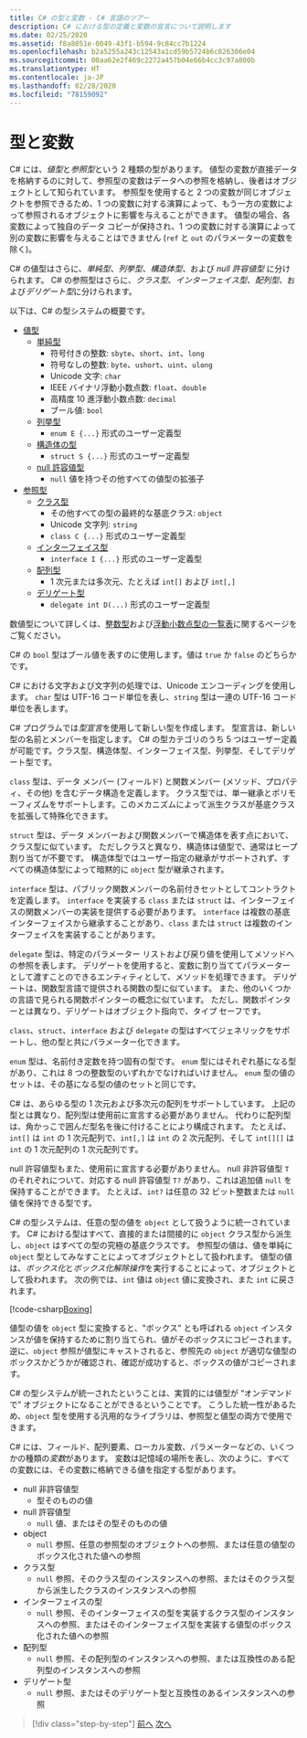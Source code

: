 ```yaml
---
title: C# の型と変数 - C# 言語のツアー
description: C# における型の定義と変数の宣言について説明します
ms.date: 02/25/2020
ms.assetid: f8a8051e-0049-43f1-b594-9c84cc7b1224
ms.openlocfilehash: b2a5255a243c12543a1cd59b5724b6c826306e04
ms.sourcegitcommit: 00aa62e2f469c2272a457b04e66b4cc3c97a800b
ms.translationtype: HT
ms.contentlocale: ja-JP
ms.lasthandoff: 02/28/2020
ms.locfileid: "78159092"
---
```

# <a name="types-and-variables"></a>型と変数

C# には、*値型*と*参照型*という 2 種類の型があります。 値型の変数が直接データを格納するのに対して、参照型の変数はデータへの参照を格納し、後者はオブジェクトとして知られています。 参照型を使用すると 2 つの変数が同じオブジェクトを参照できるため、1 つの変数に対する演算によって、もう一方の変数によって参照されるオブジェクトに影響を与えることができます。 値型の場合、各変数によって独自のデータ コピーが保持され、1 つの変数に対する演算によって別の変数に影響を与えることはできません (`ref` と `out` のパラメーターの変数を除く)。

C# の値型はさらに、*単純型*、*列挙型*、*構造体型*、および *null 許容値型* に分けられます。 C# の参照型はさらに、*クラス型*、*インターフェイス型*、*配列型*、および*デリゲート型*に分けられます。

以下は、C# の型システムの概要です。

- [値型][ValueTypes]
  - [単純型][SimpleTypes]
    - 符号付きの整数: `sbyte`、`short`、`int`、`long`
    - 符号なしの整数: `byte`、`ushort`、`uint`、`ulong`
    - Unicode 文字: `char`
    - IEEE バイナリ浮動小数点数: `float`、`double`
    - 高精度 10 進浮動小数点数: `decimal`
    - ブール値: `bool`
  - [列挙型][EnumTypes]
    - `enum E {...}` 形式のユーザー定義型
  - [構造体の型][StructTypes]
    - `struct S {...}` 形式のユーザー定義型
  - [null 許容値型][NullableTypes]
    - `null` 値を持つその他すべての値型の拡張子
- [参照型][ReferenceTypes]
  - [クラス型][ClassTypes]
    - その他すべての型の最終的な基底クラス: `object`
    - Unicode 文字列: `string`
    - `class C {...}` 形式のユーザー定義型
  - [インターフェイス型][InterfaceTypes]
    - `interface I {...}` 形式のユーザー定義型
  - [配列型][ArrayTypes]
    - 1 次元または多次元、たとえば `int[]` および `int[,]`
  - [デリゲート型][DelegateTypes]
    - `delegate int D(...)` 形式のユーザー定義型

[ValueTypes]: ../language-reference/builtin-types/value-types.md
[SimpleTypes]: ../language-reference/builtin-types/value-types.md#built-in-value-types
[EnumTypes]: ../language-reference/builtin-types/enum.md
[StructTypes]: ../language-reference/builtin-types/struct.md
[NullableTypes]: ../language-reference/builtin-types/nullable-value-types.md
[ReferenceTypes]: ../language-reference/keywords/reference-types.md
[ClassTypes]: ../language-reference/keywords/class.md
[InterfaceTypes]: ../language-reference/keywords/interface.md
[DelegateTypes]: ../language-reference/keywords/delegate.md
[ArrayTypes]: ../programming-guide/arrays/index.md

数値型について詳しくは、[整数型](../language-reference/builtin-types/integral-numeric-types.md)および[浮動小数点型の一覧表](../language-reference/builtin-types/floating-point-numeric-types.md)に関するページをご覧ください。

C# の `bool` 型はブール値を表すのに使用します。値は `true` か `false` のどちらかです。

C# における文字および文字列の処理では、Unicode エンコーディングを使用します。 `char` 型は UTF-16 コード単位を表し、`string` 型は一連の UTF-16 コード単位を表します。

C# プログラムでは*型宣言*を使用して新しい型を作成します。 型宣言は、新しい型の名前とメンバーを指定します。 C# の型カテゴリのうち 5 つはユーザー定義が可能です。クラス型、構造体型、インターフェイス型、列挙型、そしてデリゲート型です。

`class` 型は、データ メンバー (フィールド) と関数メンバー (メソッド、プロパティ、その他) を含むデータ構造を定義します。 クラス型では、単一継承とポリモーフィズムをサポートします。このメカニズムによって派生クラスが基底クラスを拡張して特殊化できます。

`struct` 型は、データ メンバーおよび関数メンバーで構造体を表す点において、クラス型に似ています。 ただしクラスと異なり、構造体は値型で、通常はヒープ割り当てが不要です。 構造体型ではユーザー指定の継承がサポートされず、すべての構造体型によって暗黙的に `object` 型が継承されます。

`interface` 型は、パブリック関数メンバーの名前付きセットとしてコントラクトを定義します。 `interface` を実装する `class` または `struct` は、インターフェイスの関数メンバーの実装を提供する必要があります。 `interface` は複数の基底インターフェイスから継承することがあり、`class` または `struct` は複数のインターフェイスを実装することがあります。

`delegate` 型は、特定のパラメーター リストおよび戻り値を使用してメソッドへの参照を表します。 デリゲートを使用すると、変数に割り当ててパラメーターとして渡すことのできるエンティティとして、メソッドを処理できます。 デリゲートは、関数型言語で提供される関数の型に似ています。 また、他のいくつかの言語で見られる関数ポインターの概念に似ています。 ただし、関数ポインターとは異なり、デリゲートはオブジェクト指向で、タイプ セーフです。

`class`、`struct`、`interface` および `delegate` の型はすべてジェネリックをサポートし、他の型と共にパラメーター化できます。

`enum` 型は、名前付き定数を持つ固有の型です。 `enum` 型にはそれぞれ基になる型があり、これは 8 つの整数型のいずれかでなければいけません。 `enum` 型の値のセットは、その基になる型の値のセットと同じです。

C# は、あらゆる型の 1 次元および多次元の配列をサポートしています。 上記の型とは異なり、配列型は使用前に宣言する必要がありません。 代わりに配列型は、角かっこで囲んだ型名を後に付けることにより構成されます。 たとえば、`int[]` は `int` の 1 次元配列で、`int[,]` は `int` の 2 次元配列、そして `int[][]` は `int` の 1 次元配列の 1 次元配列です。

null 許容値型もまた、使用前に宣言する必要がありません。 null 非許容値型 `T` のそれぞれについて、対応する null 許容値型 `T?` があり、これは追加値 `null` を保持することができます。 たとえば、`int?` は任意の 32 ビット整数または `null` 値を保持できる型です。

C# の型システムは、任意の型の値を `object` として扱うように統一されています。 C# における型はすべて、直接的または間接的に `object` クラス型から派生し、`object` はすべての型の究極の基底クラスです。 参照型の値は、値を単純に `object` 型としてみなすことによってオブジェクトとして扱われます。 値型の値は、*ボックス化*と*ボックス化解除操作*を実行することによって、オブジェクトとして扱われます。 次の例では、`int` 値は `object` 値に変換され、また `int` に戻されます。

[!code-csharp[Boxing](../../../samples/snippets/csharp/tour/types-and-variables/Program.cs#L1-L10)]

値型の値を `object` 型に変換すると、"ボックス" とも呼ばれる `object` インスタンスが値を保持するために割り当てられ、値がそのボックスにコピーされます。 逆に、`object` 参照が値型にキャストされると、参照先の `object` が適切な値型のボックスかどうかが確認され、確認が成功すると、ボックスの値がコピーされます。

C# の型システムが統一されたということは、実質的には値型が “オンデマンドで” オブジェクトになることができるということです。 こうした統一性があるため、`object` 型を使用する汎用的なライブラリは、参照型と値型の両方で使用できます。

C# には、フィールド、配列要素、ローカル変数、パラメーターなどの、いくつかの種類の*変数*があります。 変数は記憶域の場所を表し、次のように、すべての変数には、その変数に格納できる値を指定する型があります。

- null 非許容値型
  - 型そのものの値
- null 許容値型
  - `null` 値、またはその型そのものの値
- object
  - `null` 参照、任意の参照型のオブジェクトへの参照、または任意の値型のボックス化された値への参照
- クラス型
  - `null` 参照、そのクラス型のインスタンスへの参照、またはそのクラス型から派生したクラスのインスタンスへの参照
- インターフェイスの型
  - `null` 参照、そのインターフェイスの型を実装するクラス型のインスタンスへの参照、またはそのインターフェイス型を実装する値型のボックス化された値への参照
- 配列型
  - `null` 参照、その配列型のインスタンスへの参照、または互換性のある配列型のインスタンスへの参照
- デリゲート型
  - `null` 参照、またはそのデリゲート型と互換性のあるインスタンスへの参照

> [!div class="step-by-step"]
> [前へ](program-structure.md)
> [次へ](expressions.md)
